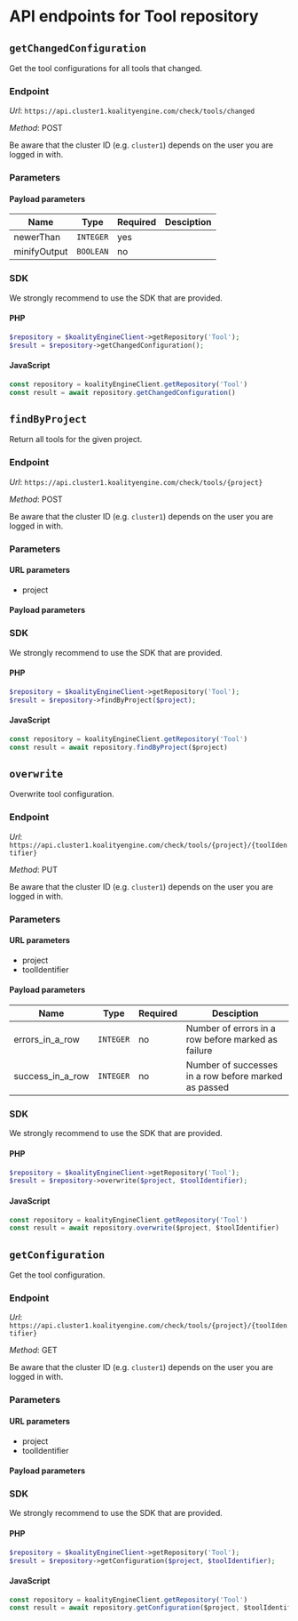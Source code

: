 # API endpoints for Tool repository


## `getChangedConfiguration`

Get the tool configurations for all tools that changed.

### Endpoint

*Url*: ```https://api.cluster1.koalityengine.com/check/tools/changed```

*Method*: POST

Be aware that the cluster ID (e.g. `cluster1`) depends on the user you are logged in with.

### Parameters

#### Payload parameters

| Name                  | Type  | Required  | Desciption   |
|-----------------------|-------|-----------|--------------|
| newerThan  | `INTEGER` |  yes        |            |
| minifyOutput  | `BOOLEAN` |  no        |            |

### SDK

We strongly recommend to use the SDK that are provided.

#### PHP
```php
$repository = $koalityEngineClient->getRepository('Tool');
$result = $repository->getChangedConfiguration();
```

#### JavaScript

```javascript
const repository = koalityEngineClient.getRepository('Tool')
const result = await repository.getChangedConfiguration()
```


## `findByProject`

Return all tools for the given project.

### Endpoint

*Url*: ```https://api.cluster1.koalityengine.com/check/tools/{project}```

*Method*: POST

Be aware that the cluster ID (e.g. `cluster1`) depends on the user you are logged in with.

### Parameters

#### URL parameters
 - project

#### Payload parameters


### SDK

We strongly recommend to use the SDK that are provided.

#### PHP
```php
$repository = $koalityEngineClient->getRepository('Tool');
$result = $repository->findByProject($project);
```

#### JavaScript

```javascript
const repository = koalityEngineClient.getRepository('Tool')
const result = await repository.findByProject($project)
```


## `overwrite`

Overwrite tool configuration.

### Endpoint

*Url*: ```https://api.cluster1.koalityengine.com/check/tools/{project}/{toolIdentifier}```

*Method*: PUT

Be aware that the cluster ID (e.g. `cluster1`) depends on the user you are logged in with.

### Parameters

#### URL parameters
 - project
 - toolIdentifier

#### Payload parameters

| Name                  | Type  | Required  | Desciption   |
|-----------------------|-------|-----------|--------------|
| errors_in_a_row  | `INTEGER` |  no        | Number of errors in a row before marked as failure           |
| success_in_a_row  | `INTEGER` |  no        | Number of successes in a row before marked as passed           |

### SDK

We strongly recommend to use the SDK that are provided.

#### PHP
```php
$repository = $koalityEngineClient->getRepository('Tool');
$result = $repository->overwrite($project, $toolIdentifier);
```

#### JavaScript

```javascript
const repository = koalityEngineClient.getRepository('Tool')
const result = await repository.overwrite($project, $toolIdentifier)
```


## `getConfiguration`

Get the tool configuration.

### Endpoint

*Url*: ```https://api.cluster1.koalityengine.com/check/tools/{project}/{toolIdentifier}```

*Method*: GET

Be aware that the cluster ID (e.g. `cluster1`) depends on the user you are logged in with.

### Parameters

#### URL parameters
 - project
 - toolIdentifier

#### Payload parameters


### SDK

We strongly recommend to use the SDK that are provided.

#### PHP
```php
$repository = $koalityEngineClient->getRepository('Tool');
$result = $repository->getConfiguration($project, $toolIdentifier);
```

#### JavaScript

```javascript
const repository = koalityEngineClient.getRepository('Tool')
const result = await repository.getConfiguration($project, $toolIdentifier)
```

